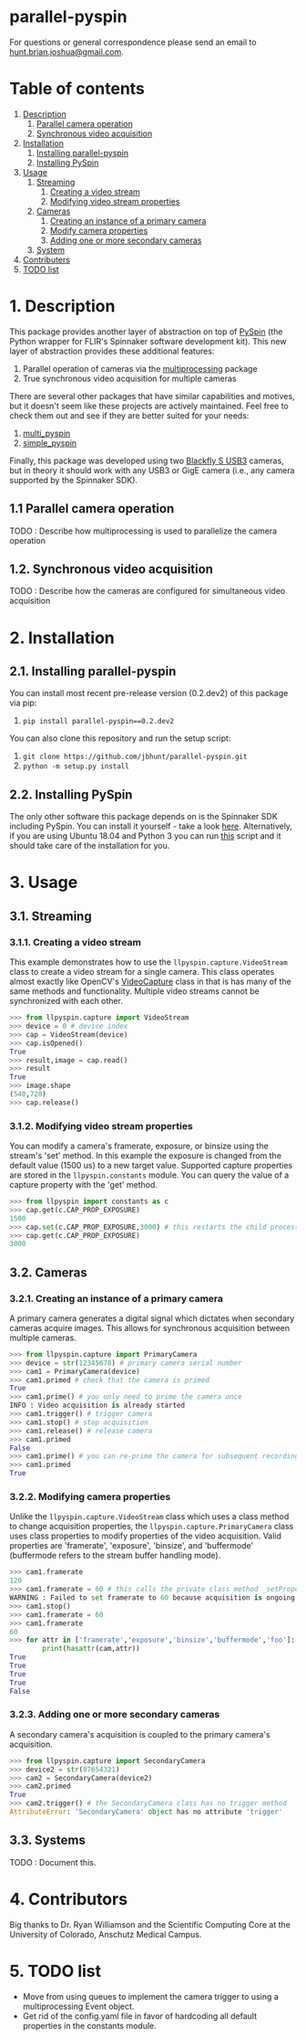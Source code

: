 # parallel-pyspin #
For questions or general correspondence please send an email to hunt.brian.joshua@gmail.com.

# Table of contents #
1. [Description](https://github.com/jbhunt/parallel-pyspin/#1-description)
   1. [Parallel camera operation](https://github.com/jbhunt/parallel-pyspin/#11-parallel-camera-operation)
   2. [Synchronous video acquisition](https://github.com/jbhunt/parallel-pyspin/#12-synchronous-video-acquisition)
2. [Installation](https://github.com/jbhunt/parallel-pyspin/#2-installation)
   1. [Installing parallel-pyspin](https://github.com/jbhunt/parallel-pyspin/#21-installing-parallel-pyspin)
   2. [Installing PySpin](https://github.com/jbhunt/parallel-pyspin/#22-installing-pyspin)
3. [Usage](https://github.com/jbhunt/parallel-pyspin/#3-usage)
   1. [Streaming](https://github.com/jbhunt/parallel-pyspin/#31-streaming)
      1. [Creating a video stream](https://github.com/jbhunt/parallel-pyspin/#311-creating-a-video-stream)
      2. [Modifying video stream properties](https://github.com/jbhunt/parallel-pyspin/#312-modifying-video-stream-properties)
   2. [Cameras](https://github.com/jbhunt/parallel-pyspin/#32-cameras)
      1. [Creating an instance of a primary camera](https://github.com/jbhunt/parallel-pyspin/#321-creating-an-instance-of-a-primary-camera)
      2. [Modify camera properties](https://github.com/jbhunt/parallel-pyspin/#322-modifying-camera-properties)
      3. [Adding one or more secondary cameras](https://github.com/jbhunt/parallel-pyspin/#323-modifying-camera-properties)
   3. [System](https://github.com/jbhunt/parallel-pyspin/#33-systems)
4. [Contributers](https://github.com/jbhunt/parallel-pyspin/#4-contributers)
5. [TODO list](https://github.com/jbhunt/parallel-pyspin/#5-todo-list)

# 1. Description #
This package provides another layer of abstraction on top of [PySpin](https://www.flir.com/products/spinnaker-sdk/) (the Python wrapper for FLIR's Spinnaker software development kit). This new layer of abstraction provides these additional features:

1. Parallel operation of cameras via the [multiprocessing](https://docs.python.org/2/library/multiprocessing.html) package
2. True synchronous video acquisition for multiple cameras

There are several other packages that have similar capabilities and motives, but it doesn't seem like these projects are actively maintained. Feel free to check them out and see if they are better suited for your needs:

1. [multi_pyspin](https://github.com/justinblaber/multi_pyspin)
2. [simple_pyspin](https://github.com/klecknerlab/simple_pyspin)

Finally, this package was developed using two [Blackfly S USB3](https://www.flir.com/products/blackfly-s-usb3/) cameras, but in theory it should work with any USB3 or GigE camera (i.e., any camera supported by the Spinnaker SDK).

## 1.1 Parallel camera operation ##
TODO : Describe how multiprocessing is used to parallelize the camera operation

## 1.2. Synchronous video acquisition ##
TODO : Describe how the cameras are configured for simultaneous video acquisition

# 2. Installation #
## 2.1. Installing parallel-pyspin ##
You can install most recent pre-release version (0.2.dev2) of this package via pip:
1. `pip install parallel-pyspin==0.2.dev2`

You can also clone this repository and run the setup script:
1. `git clone https://github.com/jbhunt/parallel-pyspin.git`
2. `python -m setup.py install`

## 2.2. Installing PySpin ##
The only other software this package depends on is the Spinnaker SDK including PySpin. You can install it yourself - take a look [here](https://www.flir.com/products/spinnaker-sdk). Alternatively, if you are using Ubuntu 18.04 and Python 3 you can run [this](https://github.com/jbhunt/parallel-pyspin/tree/master/spinnaker/install.py) script and it should take care of the installation for you. 

# 3. Usage #
## 3.1. Streaming ##
### 3.1.1. Creating a video stream ###
This example demonstrates how to use the `llpyspin.capture.VideoStream` class to create a video stream for a single camera. This class operates almost exactly like OpenCV's [VideoCapture](https://docs.opencv.org/3.4/d8/dfe/classcv_1_1VideoCapture.html) class in that is has many of the same methods and functionality. Multiple video streams cannot be synchronized with each other.

```python
>>> from llpyspin.capture import VideoStream
>>> device = 0 # device index
>>> cap = VideoStream(device)
>>> cap.isOpened()
True
>>> result,image = cap.read()
>>> result
True
>>> image.shape
(540,720)
>>> cap.release()
```

### 3.1.2. Modifying video stream properties ###
You can modify a camera's framerate, exposure, or binsize using the stream's 'set' method. In this example the exposure is changed from the default value (1500 us) to a new target value. Supported capture properties are stored in the `llpyspin.constants` module. You can query the value of a capture property with the 'get' method.

``` python
>>> from llpyspin import constants as c
>>> cap.get(c.CAP_PROP_EXPOSURE)
1500
>>> cap.set(c.CAP_PROP_EXPOSURE,3000) # this restarts the child process
>>> cap.get(c.CAP_PROP_EXPOSURE)
3000
```

## 3.2. Cameras ##
### 3.2.1. Creating an instance of a primary camera ###
A primary camera generates a digital signal which dictates when secondary cameras acquire images. This allows for synchronous acquisition between multiple cameras.

```Python
>>> from llpyspin.capture import PrimaryCamera
>>> device = str(12345678) # primary camera serial number
>>> cam1 = PrimaryCamera(device)
>>> cam1.primed # check that the camera is primed
True
>>> cam1.prime() # you only need to prime the camera once
INFO : Video acquisition is already started
>>> cam1.trigger() # trigger camera
>>> cam1.stop() # stop acquisition
>>> cam1.release() # release camera
>>> cam1.primed
False
>>> cam1.prime() # you can re-prime the camera for subsequent recordings
>>> cam1.primed
True
```

### 3.2.2. Modifying camera properties ###
Unlike the `llpyspin.capture.VideoStream` class which uses a class method to change acquisition properties, the `llpyspin.capture.PrimaryCamera` class uses class properties to modify properties of the video acquisition. Valid properties are 'framerate', 'exposure', 'binsize', and 'buffermode' (buffermode refers to the stream buffer handling mode).

```Python
>>> cam1.framerate
120
>>> cam1.framerate = 60 # this calls the private class method _setProperty
WARNING : Failed to set framerate to 60 because acquisition is ongoing. # properties can't be set after the camera is primed
>>> cam1.stop()
>>> cam1.framerate = 60
>>> cam1.framerate
60
>>> for attr in ['framerate','exposure','binsize','buffermode','foo']:
        print(hasattr(cam,attr))
True
True
True
True
False
```

### 3.2.3. Adding one or more secondary cameras ###
A secondary camera's acquisition is coupled to the primary camera's acquisition.

```python
>>> from llpyspin.capture import SecondaryCamera
>>> device2 = str(87654321)
>>> cam2 = SecondaryCamera(device2)
>>> cam2.primed
True
>>> cam2.trigger() # the SecondaryCamera class has no trigger method
AttributeError: 'SecondaryCamera' object has no attribute 'trigger'
```

## 3.3. Systems ##
TODO : Document this.

# 4. Contributors #
Big thanks to Dr. Ryan Williamson and the Scientific Computing Core at the University of Colorado, Anschutz Medical Campus.

# 5. TODO list #
- Move from using queues to implement the camera trigger to using a multiprocessing Event object.
- Get rid of the config.yaml file in favor of hardcoding all default properties in the constants module.
